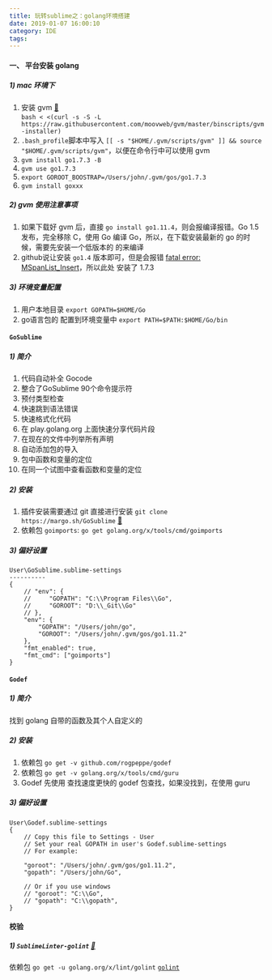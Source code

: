 ```yaml
---
title: 玩转sublime之：golang环境搭建
date: 2019-01-07 16:00:10
category: IDE
tags:
---
```


#### 一、 平台安装 golang
##### 1) mac 环境下
1. 安装 gvm [🔗️](https://github.com/moovweb/gvm)   
    `bash < <(curl -s -S -L https://raw.githubusercontent.com/moovweb/gvm/master/binscripts/gvm-installer)
`
2. `.bash_profile`脚本中写入 `[[ -s "$HOME/.gvm/scripts/gvm" ]] && source "$HOME/.gvm/scripts/gvm"`，以便在命令行中可以使用 gvm
3. `gvm install go1.7.3 -B`
4. `gvm use go1.7.3`
5. `export GOROOT_BOOSTRAP=/Users/john/.gvm/gos/go1.7.3`
6. `gvm install goxxx`

##### 2) gvm 使用注意事项
1. 如果下载好 gvm 后，直接 `go install go1.11.4`，则会报编译报错。Go 1.5 发布，完全移除 C，使用 Go 编译 Go，所以，在下载安装最新的 go 的时候，需要先安装一个低版本的 的来编译
2. github说让安装 `go1.4` 版本即可，但是会报错 [fatal error: MSpanList_Insert](https://www.itread01.com/p/694355.html)，所以此处 安装了 1.7.3

##### 3) 环境变量配置
1. 用户本地目录                `export GOPATH=$HOME/Go`
2. go语言包的 配置到环境变量中    `export PATH=$PATH:$HOME/Go/bin`


#### `GoSublime`
##### 1) 简介
1. 代码自动补全 Gocode
2. 整合了GoSublime 90个命令提示符
3. 预付类型检查
4. 快速跳到语法错误
5. 快速格式化代码
6. 在 play.golang.org 上面快速分享代码片段
7. 在现在的文件中列举所有声明
8. 自动添加包的导入
9. 包中函数和变量的定位
10. 在同一个试图中查看函数和变量的定位

##### 2) 安装
1. 插件安装需要通过 git 直接进行安装 `git clone https://margo.sh/GoSublime` [🔗️](https://margo.sh/b/migrate/)
2. 依赖包 `goimports`: `go get golang.org/x/tools/cmd/goimports`

##### 3) 偏好设置
```
User\GoSublime.sublime-settings
----------
{
    // "env": {
    //     "GOPATH": "C:\\Program Files\\Go",
    //     "GOROOT": "D:\\_Git\\Go"
    // },
    "env": {
        "GOPATH": "/Users/john/go",
        "GOROOT": "/Users/john/.gvm/gos/go1.11.2"
    },
    "fmt_enabled": true,
    "fmt_cmd": ["goimports"]
}
```


#### `Godef`
##### 1) 简介
找到 golang 自带的函数及其个人自定义的
##### 2) 安装
1. 依赖包 `go get -v github.com/rogpeppe/godef`
2. 依赖包 `go get -v golang.org/x/tools/cmd/guru`
3. Godef 先使用 查找速度更快的 godef 包查找，如果没找到，在使用 guru　
##### 3) 偏好设置
```
User\Godef.sublime-settings
{
    // Copy this file to Settings - User
    // Set your real GOPATH in user's Godef.sublime-settings
    // For example:

    "goroot": "/Users/john/.gvm/gos/go1.11.2",
    "gopath": "/Users/john/Go",

    // Or if you use windows
    // "goroot": "C:\\Go",
    // "gopath": "C:\\gopath",
}
```


#### 校验
##### 1) `SublimeLinter-golint` [🔗️](https://packagecontrol.io/packages/SublimeLinter-golint)
依赖包 `go get -u golang.org/x/lint/golint` [`golint`](https://github.com/golang/lint)
